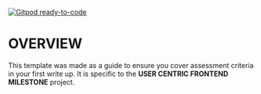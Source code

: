 [![Gitpod ready-to-code](https://img.shields.io/badge/Gitpod-ready--to--code-blue?logo=gitpod)](https://gitpod.io/#https://github.com/andrewskyboss/resume-project)

# OVERVIEW
This template was made as a guide to ensure you cover assessment criteria in your first write up. It is specific to the **USER CENTRIC FRONTEND MILESTONE** project.
